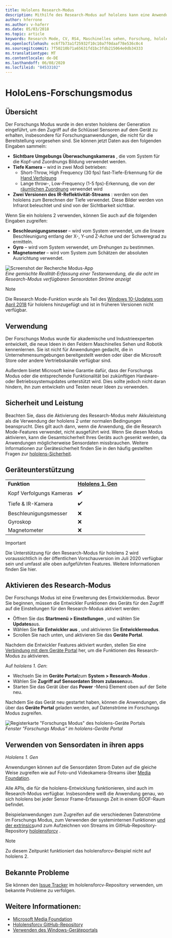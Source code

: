 ```yaml
---
title: Hololens Research-Modus
description: Mithilfe des Research-Modus auf hololens kann eine Anwendung auf wichtige Geräte Sensordaten Ströme (Tiefe, Umgebungs Überwachung und IR-Reflektivität) zugreifen.
author: hferrone
ms.author: v-haferr
ms.date: 05/03/2018
ms.topic: article
keywords: Research Mode, CV, RS4, Maschinelles sehen, Forschung, hololens, hololens 2
ms.openlocfilehash: ec6f7b73a1f25932f10c10a7f0daaf78e536c0c4
ms.sourcegitcommit: 7f50210b71a65631fd1bc3fdb215064e0db34333
ms.translationtype: MT
ms.contentlocale: de-DE
ms.lasthandoff: 06/08/2020
ms.locfileid: "84533102"
---
```

# <a name="hololens-research-mode"></a>HoloLens-Forschungsmodus

## <a name="overview"></a>Übersicht

Der Forschungs Modus wurde in den ersten hololens der Generation eingeführt, um den Zugriff auf die Schlüssel Sensoren auf dem Gerät zu erhalten, insbesondere für Forschungsanwendungen, die nicht für die Bereitstellung vorgesehen sind. Sie können jetzt Daten aus den folgenden Eingaben sammeln:

* **Sichtbare Umgebungs Überwachungskameras** , die vom System für die Kopf-und Zuordnungs Bildung verwendet werden.
* **Tiefe Kamera** – wird in zwei Modi betrieben:  
    + Short-Throw, High Frequency (30 fps) fast-Tiefe-Erkennung für die [Hand Verfolgung](interaction-fundamentals.md)
    + Lange throw-, Low-Frequency (1-5 fps)-Erkennung, die von der [räumlichen Zuordnung](spatial-mapping.md) verwendet wird
* **Zwei Versionen des IR-Reflektivität-Streams** : werden von den hololens zum Berechnen der Tiefe verwendet. Diese Bilder werden von Infrarot beleuchtet und sind von der Sichtbarkeit sichtbar.

Wenn Sie ein hololens 2 verwenden, können Sie auch auf die folgenden Eingaben zugreifen:

* **Beschleunigungsmesser** – wird vom System verwendet, um die lineare Beschleunigung entlang der X-, Y-und Z-Achse und der Schweregrad zu ermitteln.
* **Gyro** – wird vom System verwendet, um Drehungen zu bestimmen.
* **Magnetometer** – wird vom System zum Schätzen der absoluten Ausrichtung verwendet.

![Screenshot der Recherche Modus-App](images/sensor-stream-viewer.jpg)<br>
*Eine gemischte Realität-Erfassung einer Testanwendung, die die acht im Research-Modus verfügbaren Sensordaten Ströme anzeigt*

> [!NOTE]
> Die Research Mode-Funktion wurde als Teil des [Windows 10-Updates vom April 2018](release-notes-april-2018.md) für hololens hinzugefügt und ist in früheren Versionen nicht verfügbar.

## <a name="usage"></a>Verwendung

Der Forschungs Modus wurde für akademische und Industrieexperten entwickelt, die neue Ideen in den Feldern Maschinelles Sehen und Robotik kennenlernen.  Sie ist nicht für Anwendungen gedacht, die in Unternehmensumgebungen bereitgestellt werden oder über die Microsoft Store oder andere Vertriebskanäle verfügbar sind.

Außerdem bietet Microsoft keine Garantie dafür, dass der Forschungs Modus oder die entsprechende Funktionalität bei zukünftigen Hardware-oder Betriebssystemupdates unterstützt wird. Dies sollte jedoch nicht daran hindern, ihn zum entwickeln und Testen neuer Ideen zu verwenden.

## <a name="security-and-performance"></a>Sicherheit und Leistung

Beachten Sie, dass die Aktivierung des Research-Modus mehr Akkuleistung als die Verwendung der hololens 2 unter normalen Bedingungen beansprucht. Dies gilt auch dann, wenn die Anwendung, die die Research Mode-Features verwendet, nicht ausgeführt wird.  Wenn Sie diesen Modus aktivieren, kann die Gesamtsicherheit Ihres Geräts auch gesenkt werden, da Anwendungen möglicherweise Sensordaten missbrauchen.  Weitere Informationen zur Gerätesicherheit finden Sie in den häufig gestellten Fragen zur [hololens-Sicherheit](https://docs.microsoft.com/hololens/hololens-faq-security).  


## <a name="device-support"></a>Geräteunterstützung

<table>
    <colgroup>
    <col width="50%" />
    <col width="50%" />
    <!-- <col width="33%" /> -->
    </colgroup>
    <tr>
        <td><strong>Funktion</strong></td>
        <td><a href="hololens-hardware-details.md"><strong>Hololens 1. Gen</strong></a></td>
        <!-- <td><a href="hololens2-hardware.md"><strong>HoloLens 2</strong></a></td> -->
    </tr>
     <tr>
        <td>Kopf Verfolgungs Kameras</td>
        <td>✔️</td>
        <!-- <td>❌</td> -->
    </tr>
    <tr>
        <td>Tiefe & IR-Kamera</td>
        <td>✔️</td>
        <!-- <td>❌</td> -->
    </tr>
    <tr>
        <td>Beschleunigungsmesser</td>
        <td>❌</td>
        <!-- <td>❌</td> -->
    </tr>
    <tr>
        <td>Gyroskop</td>
        <td>❌</td>
        <!-- <td>❌</td> -->
    </tr>
    <tr>
        <td>Magnetometer</td>
        <td>❌</td>
        <!-- <td>❌</td> -->
    </tr>
</table>

> [!IMPORTANT]
> Die Unterstützung für den Research-Modus für hololens 2 wird voraussichtlich in der öffentlichen Vorschauversion im Juli 2020 verfügbar sein und umfasst alle oben aufgeführten Features. Weitere Informationen finden Sie hier. 

## <a name="enabling-research-mode"></a>Aktivieren des Research-Modus

Der Forschungs Modus ist eine Erweiterung des Entwicklermodus. Bevor Sie beginnen, müssen die Entwickler Funktionen des Geräts für den Zugriff auf die Einstellungen für den Research-Modus aktiviert werden: 

* Öffnen Sie das **Startmenü > Einstellungen** , und wählen Sie **Updates**aus.
* Wählen Sie **für Entwickler aus** , und aktivieren Sie **Entwicklermodus**.
* Scrollen Sie nach unten, und aktivieren Sie das **Geräte Portal**.

Nachdem die Entwickler Features aktiviert wurden, stellen Sie eine [Verbindung mit dem Geräte Portal](https://docs.microsoft.com/windows/uwp/debug-test-perf/device-portal-hololens) her, um die Funktionen des Research-Modus zu aktivieren.

Auf *hololens 1. Gen*:

* Wechseln Sie im **Geräte Portal**zum **System > Research-Modus** .
* Wählen Sie **Zugriff auf Sensordaten Strom zulassen**aus.
* Starten Sie das Gerät über das **Power** -Menü Element oben auf der Seite neu.

Nachdem Sie das Gerät neu gestartet haben, können die Anwendungen, die über das **Geräte Portal** geladen werden, auf Datenströme im Forschungs Modus zugreifen.

![Registerkarte "Forschungs Modus" des hololens-Geräte Portals](images/ResearchModeDevPortal.png)<br>
*Fenster "Forschungs Modus" im hololens-Geräte Portal*

## <a name="using-sensor-data-in-your-apps"></a>Verwenden von Sensordaten in ihren apps

*Hololens 1. Gen*

Anwendungen können auf die Sensordaten Strom Daten auf die gleiche Weise zugreifen wie auf Foto-und Videokamera-Streams über [Media Foundation](https://msdn.microsoft.com/library/windows/desktop/ms694197). 

Alle APIs, die für die hololens-Entwicklung funktionieren, sind auch im Research-Modus verfügbar. Insbesondere weiß die Anwendung genau, wo sich hololens bei jeder Sensor Frame-Erfassungs Zeit in einem 6DOF-Raum befindet.

Beispielanwendungen zum Zugreifen auf die verschiedenen Datenströme im Forschungs Modus, zum Verwenden der systeminternen Funktionen [und der extrinsics](https://docs.microsoft.com/windows/mixed-reality/locatable-camera#locating-the-device-camera-in-the-world)und zum Aufzeichnen von Streams im GitHub-Repository-Repository [hololensforcv](https://github.com/Microsoft/HoloLensForCV) .

 > [!NOTE]
 > Zu diesem Zeitpunkt funktioniert das hololensforcv-Beispiel nicht auf hololens 2.

## <a name="known-issues"></a>Bekannte Probleme

Sie können den [Issue Tracker](https://github.com/Microsoft/HololensForCV/issues) im hololensforcv-Repository verwenden, um bekannte Probleme zu verfolgen.

## <a name="see-also"></a>Weitere Informationen:

* [Microsoft Media Foundation](https://msdn.microsoft.com/library/windows/desktop/ms694197)
* [Hololensforcv GitHub-Repository](https://github.com/Microsoft/HoloLensForCV)
* [Verwenden des Windows-Geräteportals](using-the-windows-device-portal.md)
